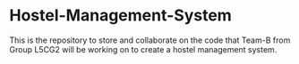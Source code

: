 # Hostel-Management-System
This is the repository to store and collaborate on the code that Team-B from Group L5CG2 will be working on to create a hostel management system. 
